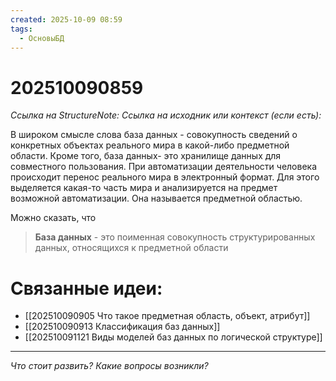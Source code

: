 ```yaml
---
created: 2025-10-09 08:59
tags:
  - ОсновыБД
---
```

# 202510090859
*Ссылка на StructureNote:*
*Ссылка на исходник или контекст (если есть):* 

В широком смысле слова база данных - совокупность сведений о конкретных объектах реального мира в какой-либо предметной области.
Кроме того, база данных- это хранилище данных для совместного пользования.
При автоматизации деятельности человека происходит  перенос реального мира в электронный формат. Для этого выделяется какая-то часть мира и анализируется на предмет возможной автоматизации. Она называется предметной областью.

Можно сказать, что 
> **База данных** - это поименная совокупность структурированных данных, относящихся к предметной области

# Связанные идеи:
* [[202510090905 Что такое предметная область, объект, атрибут]]
* [[202510090913 Классификация баз данных]]
* [[202510091121 Виды моделей баз данных по логической структуре]]
---

*Что стоит развить? Какие вопросы возникли?*